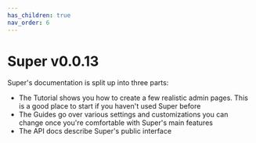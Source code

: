 ```yaml
---
has_children: true
nav_order: 6
---
```

# Super v0.0.13

Super's documentation is split up into three parts:

* The Tutorial shows you how to create a few realistic admin pages. This is a
  good place to start if you haven't used Super before
* The Guides go over various settings and customizations you can change once
  you're comfortable with Super's main features
* The API docs describe Super's public interface
